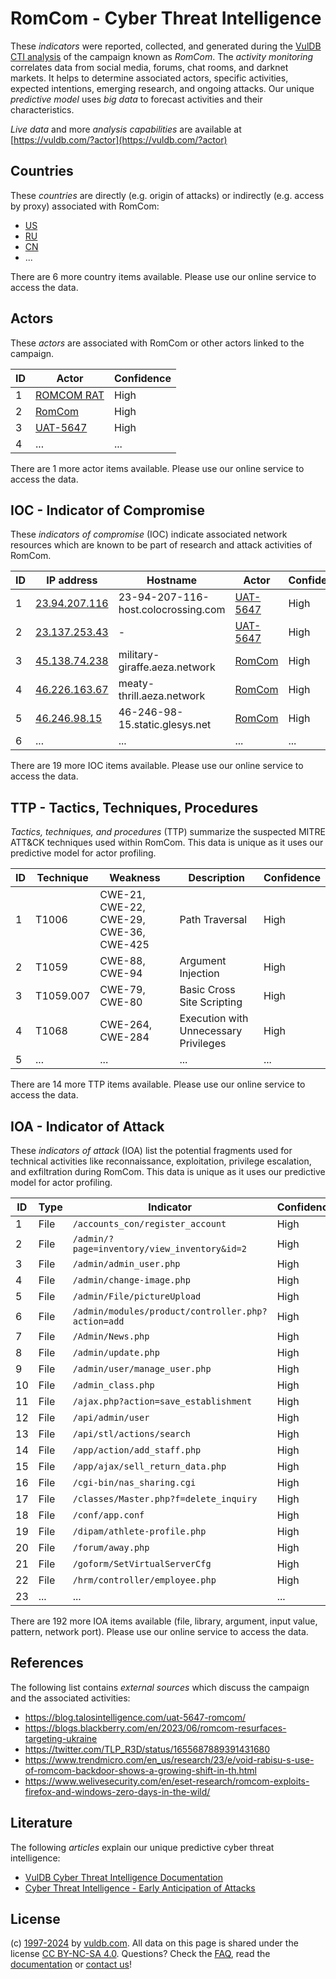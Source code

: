 # RomCom - Cyber Threat Intelligence

These _indicators_ were reported, collected, and generated during the [VulDB CTI analysis](https://vuldb.com/?kb.cti) of the campaign known as _RomCom_. The _activity monitoring_ correlates data from social media, forums, chat rooms, and darknet markets. It helps to determine associated actors, specific activities, expected intentions, emerging research, and ongoing attacks. Our unique _predictive model_ uses _big data_ to forecast activities and their characteristics.

_Live data_ and more _analysis capabilities_ are available at [https://vuldb.com/?actor](https://vuldb.com/?actor)

## Countries

These _countries_ are directly (e.g. origin of attacks) or indirectly (e.g. access by proxy) associated with RomCom:

* [US](https://vuldb.com/?country.us)
* [RU](https://vuldb.com/?country.ru)
* [CN](https://vuldb.com/?country.cn)
* ...

There are 6 more country items available. Please use our online service to access the data.

## Actors

These _actors_ are associated with RomCom or other actors linked to the campaign.

ID | Actor | Confidence
-- | ----- | ----------
1 | [ROMCOM RAT](https://vuldb.com/?actor.romcom_rat) | High
2 | [RomCom](https://vuldb.com/?actor.romcom) | High
3 | [UAT-5647](https://vuldb.com/?actor.uat-5647) | High
4 | ... | ...

There are 1 more actor items available. Please use our online service to access the data.

## IOC - Indicator of Compromise

These _indicators of compromise_ (IOC) indicate associated network resources which are known to be part of research and attack activities of RomCom.

ID | IP address | Hostname | Actor | Confidence
-- | ---------- | -------- | ----- | ----------
1 | [23.94.207.116](https://vuldb.com/?ip.23.94.207.116) | 23-94-207-116-host.colocrossing.com | [UAT-5647](https://vuldb.com/?actor.uat-5647) | High
2 | [23.137.253.43](https://vuldb.com/?ip.23.137.253.43) | - | [UAT-5647](https://vuldb.com/?actor.uat-5647) | High
3 | [45.138.74.238](https://vuldb.com/?ip.45.138.74.238) | military-giraffe.aeza.network | [RomCom](https://vuldb.com/?actor.romcom) | High
4 | [46.226.163.67](https://vuldb.com/?ip.46.226.163.67) | meaty-thrill.aeza.network | [RomCom](https://vuldb.com/?actor.romcom) | High
5 | [46.246.98.15](https://vuldb.com/?ip.46.246.98.15) | 46-246-98-15.static.glesys.net | [RomCom](https://vuldb.com/?actor.romcom) | High
6 | ... | ... | ... | ...

There are 19 more IOC items available. Please use our online service to access the data.

## TTP - Tactics, Techniques, Procedures

_Tactics, techniques, and procedures_ (TTP) summarize the suspected MITRE ATT&CK techniques used within RomCom. This data is unique as it uses our predictive model for actor profiling.

ID | Technique | Weakness | Description | Confidence
-- | --------- | -------- | ----------- | ----------
1 | T1006 | CWE-21, CWE-22, CWE-29, CWE-36, CWE-425 | Path Traversal | High
2 | T1059 | CWE-88, CWE-94 | Argument Injection | High
3 | T1059.007 | CWE-79, CWE-80 | Basic Cross Site Scripting | High
4 | T1068 | CWE-264, CWE-284 | Execution with Unnecessary Privileges | High
5 | ... | ... | ... | ...

There are 14 more TTP items available. Please use our online service to access the data.

## IOA - Indicator of Attack

These _indicators of attack_ (IOA) list the potential fragments used for technical activities like reconnaissance, exploitation, privilege escalation, and exfiltration during RomCom. This data is unique as it uses our predictive model for actor profiling.

ID | Type | Indicator | Confidence
-- | ---- | --------- | ----------
1 | File | `/accounts_con/register_account` | High
2 | File | `/admin/?page=inventory/view_inventory&id=2` | High
3 | File | `/admin/admin_user.php` | High
4 | File | `/admin/change-image.php` | High
5 | File | `/admin/File/pictureUpload` | High
6 | File | `/admin/modules/product/controller.php?action=add` | High
7 | File | `/Admin/News.php` | High
8 | File | `/admin/update.php` | High
9 | File | `/admin/user/manage_user.php` | High
10 | File | `/admin_class.php` | High
11 | File | `/ajax.php?action=save_establishment` | High
12 | File | `/api/admin/user` | High
13 | File | `/api/stl/actions/search` | High
14 | File | `/app/action/add_staff.php` | High
15 | File | `/app/ajax/sell_return_data.php` | High
16 | File | `/cgi-bin/nas_sharing.cgi` | High
17 | File | `/classes/Master.php?f=delete_inquiry` | High
18 | File | `/conf/app.conf` | High
19 | File | `/dipam/athlete-profile.php` | High
20 | File | `/forum/away.php` | High
21 | File | `/goform/SetVirtualServerCfg` | High
22 | File | `/hrm/controller/employee.php` | High
23 | ... | ... | ...

There are 192 more IOA items available (file, library, argument, input value, pattern, network port). Please use our online service to access the data.

## References

The following list contains _external sources_ which discuss the campaign and the associated activities:

* https://blog.talosintelligence.com/uat-5647-romcom/
* https://blogs.blackberry.com/en/2023/06/romcom-resurfaces-targeting-ukraine
* https://twitter.com/TLP_R3D/status/1655687889391431680
* https://www.trendmicro.com/en_us/research/23/e/void-rabisu-s-use-of-romcom-backdoor-shows-a-growing-shift-in-th.html
* https://www.welivesecurity.com/en/eset-research/romcom-exploits-firefox-and-windows-zero-days-in-the-wild/

## Literature

The following _articles_ explain our unique predictive cyber threat intelligence:

* [VulDB Cyber Threat Intelligence Documentation](https://vuldb.com/?kb.cti)
* [Cyber Threat Intelligence - Early Anticipation of Attacks](https://www.scip.ch/en/?labs.20201022)

## License

(c) [1997-2024](https://vuldb.com/?kb.changelog) by [vuldb.com](https://vuldb.com/?kb.about). All data on this page is shared under the license [CC BY-NC-SA 4.0](https://creativecommons.org/licenses/by-nc-sa/4.0/). Questions? Check the [FAQ](https://vuldb.com/?kb.faq), read the [documentation](https://vuldb.com/?kb) or [contact us](https://vuldb.com/?contact)!
